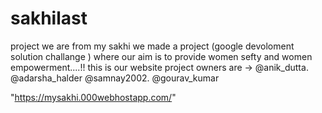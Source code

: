 # sakhilast
project
we are from my sakhi we made a project (google devoloment solution challange ) where our aim is to provide women sefty and women empowerment....!!
 this is our website
 project owners are -> @anik_dutta.  @adarsha_halder  @samnay2002.  @gourav_kumar
 
 "https://mysakhi.000webhostapp.com/"
